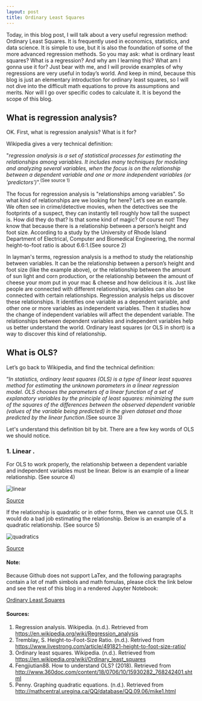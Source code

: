 ```yaml
---
layout: post
title: Ordinary Least Squares
---
```


Today, in this blog post, I will talk about a very useful regression method: Ordinary Least Squares. It is frequently used in economics, statistics, and data science. It is simple to use, but it is also the foundation of some of the more advanced regression methods. So you may ask: what is ordinary least squares? What is a regression? And why am I learning this? What am I gonna use it for? Just bear with me, and I will provide examples of why regressions are very useful in today’s world. And keep in mind, because this blog is just an elementary introduction for ordinary least squares, so I will not dive into the difficult math equations to prove its assumptions and merits. Nor will I go over specific codes to calculate it. It is beyond the scope of this blog.
   
## What is regression analysis?
   
OK. First, what is regression analysis? What is it for?      

Wikipedia gives a very technical definition:      

"*regression analysis is a set of statistical processes for estimating the relationships among variables. It includes many techniques for modeling and analyzing several variables, when the focus is on the relationship between a dependent variable and one or more independent variables (or 'predictors')*".<sup>(See source 1)</sup>
   
The focus for regression analysis is "relationships among variables". So what kind of relationships are we looking for here? Let’s see an example. We often see in crime/detective movies, when the detectives see the footprints of a suspect, they can instantly tell roughly how tall the suspect is. How did they do that? Is that some kind of magic? Of course not! They know that because there is a relationship between a person’s height and foot size. According to a study by the University of Rhode Island Department of Electrical, Computer and Biomedical Engineering, the normal height-to-foot ratio is about 6.6:1.(See source 2)   
    
In layman's terms, regression analysis is a method to study the relationship between variables. It can be the relationship between a person’s height and foot size (like the example above), or the relationship between the amount of sun light and corn production, or the relationship between the amount of cheese your mom put in your mac & cheese and how delicious it is. Just like people are connected with different relationships, variables can also be connected with certain relationships. Regression analysis helps us discover these relationships. It identifies one variable as a dependent variable, and other one or more variables as independent variables. Then it studies how the change of independent variables will affect the dependent variable. The relationships between dependent variables and independent variables help us better understand the world. Ordinary least squares (or OLS in short) is a way to discover this kind of relationship.    
    
## What is OLS?

Let’s go back to Wikipedia, and find the technical definition:  

“*In statistics, ordinary least squares (OLS) is a type of linear least squares method for estimating the unknown parameters in a linear regression model. OLS chooses the parameters of a linear function of a set of explanatory variables by the principle of least squares: minimizing the sum of the squares of the differences between the observed dependent variable (values of the variable being predicted) in the given dataset and those predicted by the linear function*.(See source 3)   

Let's understand this definition bit by bit. There are a few key words of OLS we should notice.       
     
### 1. Linear .   
     
For OLS to work properly, the relationship between a dependent variable and independent variables must be linear. Below is an example of a linear relationship. (See source 4) 

![linear](https://user-images.githubusercontent.com/44696601/65821098-fa9f1200-e1e5-11e9-8353-5dd2db2d6753.jpg)
  
[Source](http://www.360doc.com/content/18/0706/10/15930282_768242401.shtml)  
     
If the relationship is quadratic or in other forms, then we cannot use OLS. It would do a bad job estimating the relationship. Below is an example of a quadratic relationship. (See source 5) 
      
![quadratics](https://user-images.githubusercontent.com/44696601/65821113-2de1a100-e1e6-11e9-93ab-d450b3522077.gif)
     
[Source](http://mathcentral.uregina.ca/QQ/database/QQ.09.06/mike1.html)


#### Note:
Because Github does not support LaTex, and the following paragraphs contain a lot of math simbols and math fomulas, please click the link below and see the rest of this blog in a rendered Jupyter Notebook:

[Ordinary Least Squares](https://github.com/FurFurJohn/FurFurJohn.github.io/blob/master/_posts/Ordinary%20Least%20Squares.ipynb)




#### Sources:

1. Regression analysis. Wikipedia. (n.d.). Retrieved from https://en.wikipedia.org/wiki/Regression_analysis  
2. Tremblay, S. Height-to-Foot-Size Ratio. (n.d.). Retrived from https://www.livestrong.com/article/491821-height-to-foot-size-ratio/
3. Ordinary least squares. Wikipedia. (n.d.). Retrieved from https://en.wikipedia.org/wiki/Ordinary_least_squares
4. Fengjiutian88. How to understand OLS? (2018). Retrieved from http://www.360doc.com/content/18/0706/10/15930282_768242401.shtml 
5. Penny. Graphing quadratic equations. (n.d.). Retrieved from http://mathcentral.uregina.ca/QQ/database/QQ.09.06/mike1.html






